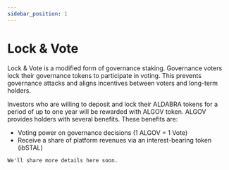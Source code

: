 ```yaml
---
sidebar_position: 1
---
```


# Lock & Vote

Lock & Vote is a modified form of governance staking. Governance voters lock their governance tokens to participate in voting. This prevents governance attacks and aligns incentives between voters and long-term holders.

Investors who are willing to deposit and lock their ALDABRA tokens for a period of up to one year will be rewarded with ALGOV token. ALGOV provides holders with several benefits. These benefits are:
- Voting power on governance decisions (1 ALGOV = 1 Vote)
- Receive a share of platform revenues via an interest-bearing token (ibSTAL)

`We'll share more details here soon.`
